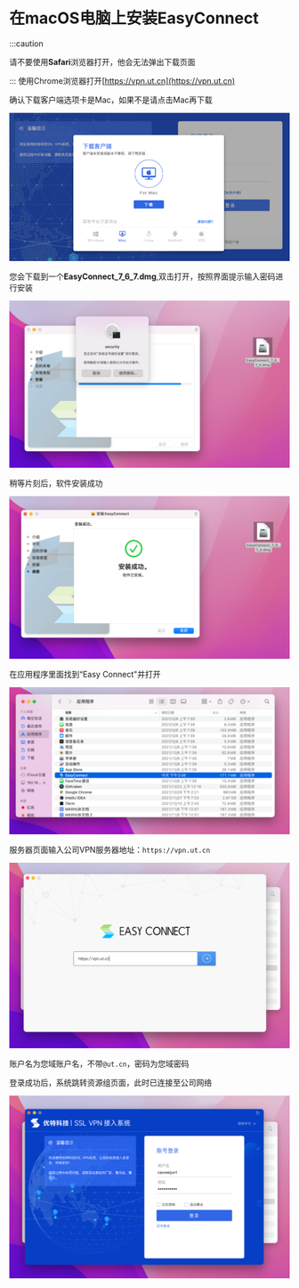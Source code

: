 # 在macOS电脑上安装EasyConnect

:::caution

请不要使用**Safari**浏览器打开，他会无法弹出下载页面

:::
使用Chrome浏览器打开[https://vpn.ut.cn](https://vpn.ut.cn)

确认下载客户端选项卡是Mac，如果不是请点击Mac再下载

![](assets/20220902_145319_image.png)

您会下载到一个**EasyConnect_7_6_7.dmg**,双击打开，按照界面提示输入密码进行安装

![](assets/20220902_145522_image.png)

稍等片刻后，软件安装成功

![](assets/20220902_145654_image.png)

在应用程序里面找到“Easy Connect"并打开

![](assets/20220902_145730_image.png)

服务器页面输入公司VPN服务器地址：`https://vpn.ut.cn`

![](assets/20220902_145825_image.png)

账户名为您域账户名，不带`@ut.cn`，密码为您域密码

登录成功后，系统跳转资源组页面，此时已连接至公司网络

![](assets/20220902_145855_image.png)
